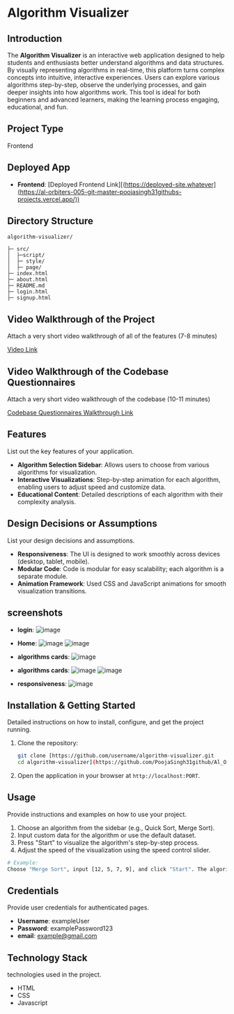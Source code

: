 # Algorithm Visualizer

## Introduction
The **Algorithm Visualizer** is an interactive web application designed to help students and enthusiasts better understand algorithms and data structures. By visually representing algorithms in real-time, this platform turns complex concepts into intuitive, interactive experiences. Users can explore various algorithms step-by-step, observe the underlying processes, and gain deeper insights into how algorithms work. This tool is ideal for both beginners and advanced learners, making the learning process engaging, educational, and fun.

## Project Type
Frontend

## Deployed App
- **Frontend**: [Deployed Frontend Link][(https://deployed-site.whatever](https://al-orbiters-005-git-master-poojasingh31githubs-projects.vercel.app/))


## Directory Structure
```plaintext
algorithm-visualizer/

├─ src/
│  ├─script/
│  ├─ style/       
│  ├─ page/       
├─ index.html           
├─ about.html          
├─ README.md
├─ login.html
├─ signup.html

```

## Video Walkthrough of the Project
Attach a very short video walkthrough of all of the features (7-8 minutes)

[Video Link]([link-to-video](https://youtu.be/ztrGwEPDLqk))

## Video Walkthrough of the Codebase Questionnaires
Attach a very short video walkthrough of the codebase (10-11 minutes)

[Codebase Questionnaires Walkthrough Link]([link-to-vide](https://youtu.be/mV_iEhEgFh4)o)

## Features
List out the key features of your application.

- **Algorithm Selection Sidebar**: Allows users to choose from various algorithms for visualization.
- **Interactive Visualizations**: Step-by-step animation for each algorithm, enabling users to adjust speed and customize data.
- **Educational Content**: Detailed descriptions of each algorithm with their complexity analysis.

## Design Decisions or Assumptions
List your design decisions and assumptions.

- **Responsiveness**: The UI is designed to work smoothly across devices (desktop, tablet, mobile).
- **Modular Code**: Code is modular for easy scalability; each algorithm is a separate module.
- **Animation Framework**: Used CSS and JavaScript animations for smooth visualization transitions.

## screenshots
- **login**:
  ![image](https://github.com/user-attachments/assets/0f21d07d-0037-4ec6-9939-c48fe22629c5)

- **Home**:
![image](https://github.com/user-attachments/assets/41106574-f5a0-48d4-9712-d85540fd8d33)
![image](https://github.com/user-attachments/assets/a08da2c2-9418-4cd5-a44c-c3d73e9574d2)

- **algorithms cards**:
![image](https://github.com/user-attachments/assets/ad2fd08e-98b8-4ba2-9bcf-14b9a9ba2378)

- **algorithms cards**:
![image](https://github.com/user-attachments/assets/768c74e2-59ce-49da-9b7e-3876aa754066)
![image](https://github.com/user-attachments/assets/3996cf5c-b675-4695-ab62-4caa219e6da2)

- **responsiveness**:
![image](https://github.com/user-attachments/assets/dba2636c-b788-44e0-9030-01010341a370)


## Installation & Getting Started
Detailed instructions on how to install, configure, and get the project running.

1. Clone the repository:
    ```bash
    git clone [https://github.com/username/algorithm-visualizer.git
    cd algorithm-visualizer](https://github.com/PoojaSingh31github/Al_Orbiters_005.git)
    ```


4. Open the application in your browser at `http://localhost:PORT`.


## Usage
Provide instructions and examples on how to use your project.

1. Choose an algorithm from the sidebar (e.g., Quick Sort, Merge Sort).
2. Input custom data for the algorithm or use the default dataset.
3. Press "Start" to visualize the algorithm's step-by-step process.
4. Adjust the speed of the visualization using the speed control slider.

```bash
# Example:
Choose "Merge Sort", input [12, 5, 7, 9], and click "Start". The algorithm will be visualized step-by-step.

```

## Credentials
Provide user credentials for authenticated pages.

- **Username**: exampleUser
- **Password**: examplePassword123
- **email**: example@gmail.com

## Technology Stack
technologies used in the project.

- HTML
- CSS
- Javascript

